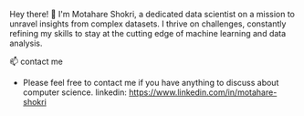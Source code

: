 
Hey there! 👋 I'm Motahare Shokri, a dedicated data scientist on a mission to unravel insights from complex datasets. I thrive on challenges, constantly refining my skills to stay at the cutting edge of machine learning and data analysis.

 📫 contact me
- Please feel free to contact me if you have anything to discuss about computer science. linkedin: https://www.linkedin.com/in/motahare-shokri
<!---
motishokri/motishokri is a ✨ special ✨ repository because its `README.md` (this file) appears on your GitHub profile.
You can click the Preview link to take a look at your changes.
--->
